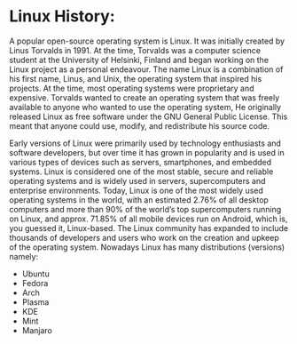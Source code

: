 # Linux History:
A popular open-source operating system is Linux. It was initially created by Linus Torvalds in 1991. At the time, Torvalds was a computer science student at the University of Helsinki, Finland and began working on the Linux project as a personal endeavour. The name Linux is a combination of his first name, Linus, and Unix, the operating system that inspired his projects. At the time, most operating systems were proprietary and expensive. Torvalds wanted to create an operating system that was freely available to anyone who wanted to use the operating system, He originally released Linux as free software under the GNU General Public License. This meant that anyone could use, modify, and redistribute his source code. 

Early versions of Linux were primarily used by technology enthusiasts and software developers, but over time it has grown in popularity and is used in various types of devices such as servers, smartphones, and embedded systems. Linux is considered one of the most stable, secure and reliable operating systems and is widely used in servers, supercomputers and enterprise environments. Today, Linux is one of the most widely used operating systems in the world, with an estimated 2.76% of all desktop computers and more than 90% of the world’s top supercomputers running on Linux, and approx. 71.85% of all mobile devices run on Android, which is, you guessed it, Linux-based. The Linux community has expanded to include thousands of developers and users who work on the creation and upkeep of the operating system. Nowadays Linux has many distributions (versions) namely:

* Ubuntu
* Fedora
* Arch
* Plasma
* KDE
* Mint
* Manjaro
